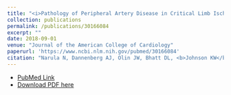 ```yaml
---
title: "<i>Pathology of Peripheral Artery Disease in Critical Limb Ischemia</i>"
collection: publications
permalink: /publications/30166084
excerpt: "" 
date: 2018-09-01
venue: "Journal of the American College of Cardiology"
paperurl: 'https://www.ncbi.nlm.nih.gov/pubmed/30166084'
citation: "Narula N, Dannenberg AJ, Olin JW, Bhatt DL, <b>Johnson KW</b>, Nadkarni G, Min J, Torii S, Poojary P, Anand SS, Bax JJ, Yusuf S, Virmani R, Narula J. J Am Coll Cardiol. 2018 Aug 27. pii: S0735-1097(18)35754-1. doi: 10.1016/j.jacc.2018.08.002. [Epub ahead of print] PubMed ID: 30166084"
---
```


* [PubMed Link](https://www.ncbi.nlm.nih.gov/pubmed/30166084)
* [Download PDF here](https://kippjohnson.com/files/30166084.pdf)

<script type='text/javascript' src='https://d1bxh8uas1mnw7.cloudfront.net/assets/embed.js'></script>
<div class='altmetric-embed' data-badge-type="medium-donut" data-pmid="30166084" data-hide-no-mentions="true" data-hide-less-than="1" class="altmetric-embed"></div>
